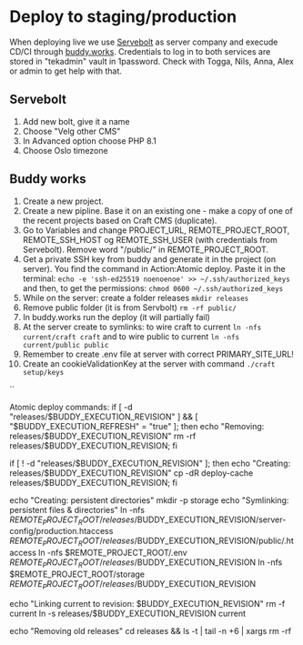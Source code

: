 # Deploy to staging/production

When deploying live we use [Servebolt](https://admin.servebolt.com/account) as server company and execude CD/CI through [buddy.works](https://app.buddy.works/netliferesearch). Credentials to log in to both services are stored in "tekadmin" vault in 1password. Check with Togga, Nils, Anna, Alex or admin to get help with that.

## Servebolt

1. Add new bolt, give it a name
2. Choose "Velg other CMS"
3. In Advanced option choose PHP 8.1
4. Choose Oslo timezone

## Buddy works

1. Create a new project.
2. Create a new pipline. Base it on an existing one - make a copy of one of the recent projects based on Craft CMS (duplicate).
3. Go to Variables and change PROJECT_URL, REMOTE_PROJECT_ROOT, REMOTE_SSH_HOST og REMOTE_SSH_USER (with credentials from Servebolt). Remove word "/public/" in REMOTE_PROJECT_ROOT.
4. Get a private SSH key from buddy and generate it in the project (on server). You find the command in Action:Atomic deploy. Paste it in the terminal:
   `echo -e 'ssh-ed25519 noenoenoe' >> ~/.ssh/authorized_keys`
   and then, to get the permissions:
   `chmod 0600 ~/.ssh/authorized_keys`
5. While on the server: create a folder releases
   `mkdir releases`
6. Remove public folder (it is from Servbolt)
   `rm -rf public/`
7. In buddy.works run the deploy (it will partially fail)
8. At the server create to symlinks: to wire craft to current
   `ln -nfs current/craft craft`
   and to wire public to current
   `ln -nfs current/public public`
9. Remember to create .env file at server with correct PRIMARY_SITE_URL!
10. Create an cookieValidationKey at the server with command
    `./craft setup/keys`

``

Atomic deploy commands:
if [ -d "releases/$BUDDY_EXECUTION_REVISION" ] && [ "$BUDDY_EXECUTION_REFRESH" = "true" ];
then
echo "Removing: releases/$BUDDY_EXECUTION_REVISION"
 rm -rf releases/$BUDDY_EXECUTION_REVISION;
fi

if [ ! -d "releases/$BUDDY_EXECUTION_REVISION" ];
then
echo "Creating: releases/$BUDDY_EXECUTION_REVISION"
 cp -dR deploy-cache releases/$BUDDY_EXECUTION_REVISION;
fi

echo "Creating: persistent directories"
mkdir -p storage
echo "Symlinking: persistent files & directories"
ln -nfs $REMOTE_PROJECT_ROOT/releases/$BUDDY_EXECUTION_REVISION/server-config/production.htaccess $REMOTE_PROJECT_ROOT/releases/$BUDDY_EXECUTION_REVISION/public/.htaccess
ln -nfs $REMOTE_PROJECT_ROOT/.env $REMOTE_PROJECT_ROOT/releases/$BUDDY_EXECUTION_REVISION
ln -nfs $REMOTE_PROJECT_ROOT/storage $REMOTE_PROJECT_ROOT/releases/$BUDDY_EXECUTION_REVISION

echo "Linking current to revision: $BUDDY_EXECUTION_REVISION"
rm -f current
ln -s releases/$BUDDY_EXECUTION_REVISION current

echo "Removing old releases"
cd releases && ls -t | tail -n +6 | xargs rm -rf
